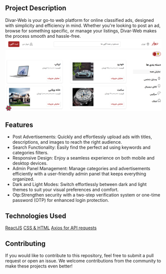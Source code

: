 ## Project Description
Divar-Web is your go-to web platform for online classified ads, designed with simplicity and efficiency in mind. Whether you're looking to post an ad, browse for something specific, or manage your listings, Divar-Web makes the process smooth and hassle-free.
<img src="https://github.com/Mobina-Karimi/Divar-Web/blob/main/readmeImages/HomePage.png"/>

## Features
<ul>
 <li>Post Advertisements: Quickly and effortlessly upload ads with titles, descriptions, and images to reach the right audience.</li>
 <li>Search Functionality: Easily find the perfect ad using keywords and categories filters.</li>
 <li>Responsive Design: Enjoy a seamless experience on both mobile and desktop devices.</li>
 <li>Admin Panel Management: Manage categories and advertisements efficiently with a user-friendly admin panel that keeps everything organized.</li>
 <li>Dark and Light Modes: Switch effortlessly between dark and light themes to suit your visual preferences and comfort.</li>
 <li>Otp:Strengthen security with a two-step verification system or one-time password (OTP) for enhanced login protection.</li>
</ul>

## Technologies Used
<a href="https://react.dev/">ReactJS</a>
<a href="https://www.w3schools.com/HTML/html_css.asp">CSS & HTML</a>
<a href="https://github.com/Mobina-Karimi/Divar-Web-API">Axios for API requests</a>

## Contributing
If you would like to contribute to this repository, feel free to submit a pull request or open an issue. We welcome contributions from the community to make these projects even better!
